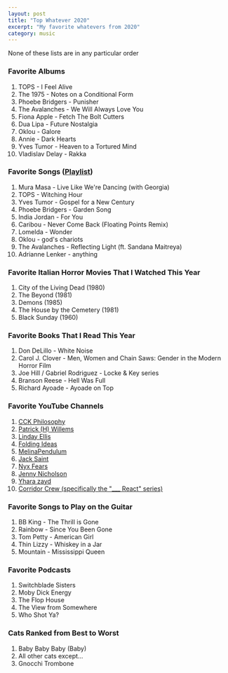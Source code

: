 ```yaml
---
layout: post
title: "Top Whatever 2020"
excerpt: "My favorite whatevers from 2020"
category: music
---
```


None of these lists are in any particular order

### Favorite Albums

1. TOPS - I Feel Alive
1. The 1975 - Notes on a Conditional Form
1. Phoebe Bridgers - Punisher
1. The Avalanches - We Will Always Love You
1. Fiona Apple - Fetch The Bolt Cutters
1. Dua Lipa - Future Nostalgia
1. Oklou - Galore
1. Annie - Dark Hearts
1. Yves Tumor - Heaven to a Tortured Mind
1. Vladislav Delay - Rakka

### Favorite Songs (<a href="https://open.spotify.com/playlist/1YJuZaGFP0WriFKIFhBbum" target="_blank" rel="noopener">Playlist</a>)

1. Mura Masa - Live Like We're Dancing (with Georgia)
1. TOPS - Witching Hour
1. Yves Tumor - Gospel for a New Century
1. Phoebe Bridgers - Garden Song
1. India Jordan - For You
1. Caribou - Never Come Back (Floating Points Remix)
1. Lomelda - Wonder
1. Oklou - god's chariots
1. The Avalanches - Reflecting Light (ft. Sandana Maitreya)
1. Adrianne Lenker - anything

### Favorite Italian Horror Movies That I Watched This Year

1. City of the Living Dead (1980)
1. The Beyond (1981)
1. Demons (1985)
1. The House by the Cemetery (1981)
1. Black Sunday (1960)

### Favorite Books That I Read This Year

1. Don DeLillo - White Noise
1. Carol J. Clover - Men, Women and Chain Saws: Gender in the Modern Horror Film
1. Joe Hill / Gabriel Rodriguez - Locke & Key series
1. Branson Reese - Hell Was Full
1. Richard Ayoade - Ayoade on Top

### Favorite YouTube Channels

1. [CCK Philosophy](https://www.youtube.com/channel/UCSkzHxIcfoEr69MWBdo0ppg)
1. [Patrick (H) Willems](https://www.youtube.com/c/patrickhwillems)
1. [Linday Ellis](https://www.youtube.com/c/LindsayEllisVids)
1. [Folding Ideas](https://www.youtube.com/c/FoldingIdeas)
1. [MelinaPendulum](https://www.youtube.com/c/MelinaPendulum)
1. [Jack Saint](https://www.youtube.com/c/LackingSaint)
1. [Nyx Fears](https://www.youtube.com/c/nyxfears)
1. [Jenny Nicholson](youtube.com/c/JennyNicholson)
1. [Yhara zayd](https://www.youtube.com/channel/UCzuvcjgZyyMaO6gwidRT8GA)
1. [Corridor Crew (specifically the "\_\_\_ React" series)](https://www.youtube.com/c/corridorcrew)

### Favorite Songs to Play on the Guitar

1. BB King - The Thrill is Gone
1. Rainbow - Since You Been Gone
1. Tom Petty - American Girl
1. Thin Lizzy - Whiskey in a Jar
1. Mountain - Mississippi Queen

### Favorite Podcasts

1. Switchblade Sisters
1. Moby Dick Energy
1. The Flop House
1. The View from Somewhere
1. Who Shot Ya?

### Cats Ranked from Best to Worst

1. Baby Baby Baby (Baby)
1. All other cats except...
1. Gnocchi Trombone
